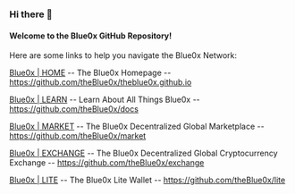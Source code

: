 ### Hi there 👋

#### Welcome to the Blue0x GitHub Repository!

Here are some links to help you navigate the Blue0x Network:

[Blue0x | HOME](https://blue0x.com) -- The Blue0x Homepage -- https://github.com/theBlue0x/theblue0x.github.io

[Blue0x | LEARN](https://learn.blue0x.com) -- Learn About All Things Blue0x -- https://github.com/theBlue0x/docs

[Blue0x | MARKET](https://market.blue0x.com) -- The Blue0x Decentralized Global Marketplace -- https://github.com/theBlue0x/market

[Blue0x | EXCHANGE](https://exchange.blue0x.com) -- The Blue0x Decentralized Global Cryptocurrency Exchange -- https://github.com/theBlue0x/exchange

[Blue0x | LITE](https://lite.blue0x.com) -- The Blue0x Lite Wallet -- https://github.com/theBlue0x/lite


